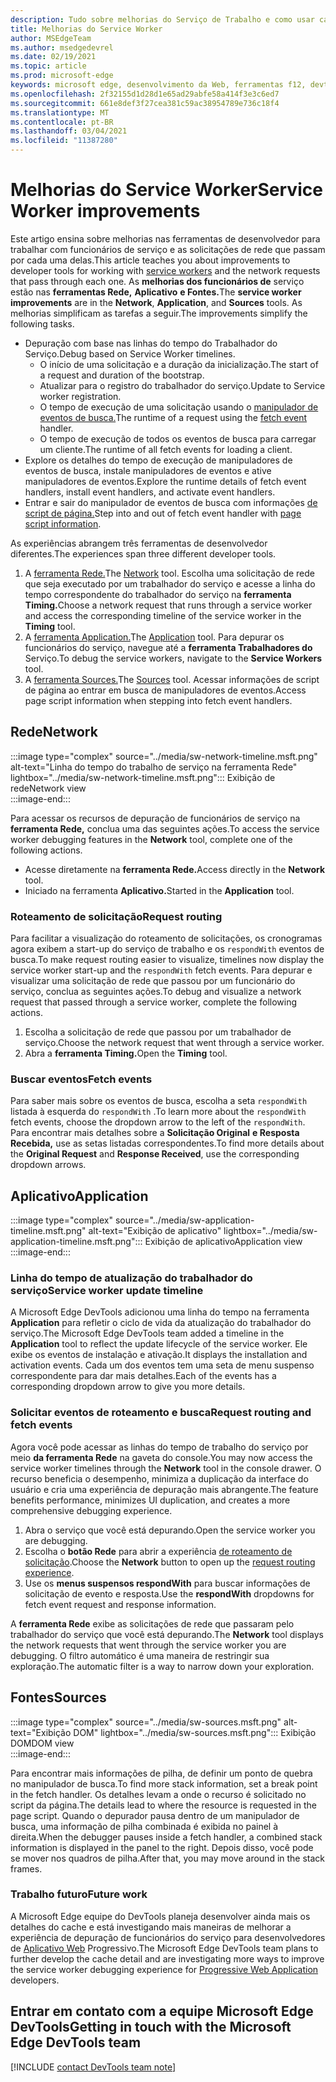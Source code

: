 ```yaml
---
description: Tudo sobre melhorias do Serviço de Trabalho e como usar cada um deles.
title: Melhorias do Service Worker
author: MSEdgeTeam
ms.author: msedgedevrel
ms.date: 02/19/2021
ms.topic: article
ms.prod: microsoft-edge
keywords: microsoft edge, desenvolvimento da Web, ferramentas f12, devtools, service worker, PWA
ms.openlocfilehash: 2f32155d1d28d1e65ad29abfe58a414f3e3c6ed7
ms.sourcegitcommit: 661e8def3f27cea381c59ac38954789e736c18f4
ms.translationtype: MT
ms.contentlocale: pt-BR
ms.lasthandoff: 03/04/2021
ms.locfileid: "11387280"
---
```

# <a name="service-worker-improvements"></a><span data-ttu-id="854a4-104">Melhorias do Service Worker</span><span class="sxs-lookup"><span data-stu-id="854a4-104">Service Worker improvements</span></span>  

<span data-ttu-id="854a4-105">Este artigo ensina sobre melhorias nas [][MdnServiceWorkerApi] ferramentas de desenvolvedor para trabalhar com funcionários de serviço e as solicitações de rede que passam por cada uma delas.</span><span class="sxs-lookup"><span data-stu-id="854a4-105">This article teaches you about improvements to developer tools for working with [service workers][MdnServiceWorkerApi] and the network requests that pass through each one.</span></span>  <span data-ttu-id="854a4-106">As **melhorias dos funcionários de** serviço estão nas **ferramentas Rede,** **Aplicativo** **e Fontes.**</span><span class="sxs-lookup"><span data-stu-id="854a4-106">The **service worker improvements** are in the **Network**, **Application**, and **Sources** tools.</span></span>  <span data-ttu-id="854a4-107">As melhorias simplificam as tarefas a seguir.</span><span class="sxs-lookup"><span data-stu-id="854a4-107">The improvements simplify the following tasks.</span></span>  

*   <span data-ttu-id="854a4-108">Depuração com base nas linhas do tempo do Trabalhador do Serviço.</span><span class="sxs-lookup"><span data-stu-id="854a4-108">Debug based on Service Worker timelines.</span></span>  
    *   <span data-ttu-id="854a4-109">O início de uma solicitação e a duração da inicialização.</span><span class="sxs-lookup"><span data-stu-id="854a4-109">The start of a request and duration of the bootstrap.</span></span>  
    *   <span data-ttu-id="854a4-110">Atualizar para o registro do trabalhador do serviço.</span><span class="sxs-lookup"><span data-stu-id="854a4-110">Update to Service worker registration.</span></span>  
    *   <span data-ttu-id="854a4-111">O tempo de execução de uma solicitação usando o [manipulador de eventos de busca.][MdnFetchEvent]</span><span class="sxs-lookup"><span data-stu-id="854a4-111">The runtime of a request using the [fetch event][MdnFetchEvent] handler.</span></span>  
    *   <span data-ttu-id="854a4-112">O tempo de execução de todos os eventos de busca para carregar um cliente.</span><span class="sxs-lookup"><span data-stu-id="854a4-112">The runtime of all fetch events for loading a client.</span></span>  
*   <span data-ttu-id="854a4-113">Explore os detalhes do tempo de execução de manipuladores de eventos de busca, instale manipuladores de eventos e ative manipuladores de eventos.</span><span class="sxs-lookup"><span data-stu-id="854a4-113">Explore the runtime details of fetch event handlers, install event handlers, and activate event handlers.</span></span>  
*   <span data-ttu-id="854a4-114">Entrar e sair do manipulador de eventos de busca com informações [de script de página.](#sources)</span><span class="sxs-lookup"><span data-stu-id="854a4-114">Step into and out of fetch event handler with [page script information](#sources).</span></span>  
    
<span data-ttu-id="854a4-115">As experiências abrangem três ferramentas de desenvolvedor diferentes.</span><span class="sxs-lookup"><span data-stu-id="854a4-115">The experiences span three different developer tools.</span></span>  

1.  <span data-ttu-id="854a4-116">A [ferramenta Rede.](#network)</span><span class="sxs-lookup"><span data-stu-id="854a4-116">The [Network](#network) tool.</span></span>  <span data-ttu-id="854a4-117">Escolha uma solicitação de rede que seja executado por um trabalhador do serviço e acesse a linha do tempo correspondente do trabalhador do serviço na **ferramenta Timing.**</span><span class="sxs-lookup"><span data-stu-id="854a4-117">Choose a network request that runs through a service worker and access the corresponding timeline of the service worker in the **Timing** tool.</span></span>  
1.  <span data-ttu-id="854a4-118">A [ferramenta Application.](#application)</span><span class="sxs-lookup"><span data-stu-id="854a4-118">The [Application](#application) tool.</span></span>  <span data-ttu-id="854a4-119">Para depurar os funcionários do serviço, navegue até a **ferramenta Trabalhadores do** Serviço.</span><span class="sxs-lookup"><span data-stu-id="854a4-119">To debug the service workers, navigate to the **Service Workers** tool.</span></span>  
1.  <span data-ttu-id="854a4-120">A [ferramenta Sources.](#sources)</span><span class="sxs-lookup"><span data-stu-id="854a4-120">The [Sources](#sources) tool.</span></span>  <span data-ttu-id="854a4-121">Acessar informações de script de página ao entrar em busca de manipuladores de eventos.</span><span class="sxs-lookup"><span data-stu-id="854a4-121">Access page script information when stepping into fetch event handlers.</span></span>  
    
## <a name="network"></a><span data-ttu-id="854a4-122">Rede</span><span class="sxs-lookup"><span data-stu-id="854a4-122">Network</span></span>  

:::image type="complex" source="../media/sw-network-timeline.msft.png" alt-text="Linha do tempo do trabalho de serviço na ferramenta Rede" lightbox="../media/sw-network-timeline.msft.png":::
   <span data-ttu-id="854a4-124">Exibição de rede</span><span class="sxs-lookup"><span data-stu-id="854a4-124">Network view</span></span>  
:::image-end:::  

<span data-ttu-id="854a4-125">Para acessar os recursos de depuração de funcionários de serviço na **ferramenta Rede,** conclua uma das seguintes ações.</span><span class="sxs-lookup"><span data-stu-id="854a4-125">To access the service worker debugging features in the **Network** tool, complete one of the following actions.</span></span>  

*   <span data-ttu-id="854a4-126">Acesse diretamente na **ferramenta Rede.**</span><span class="sxs-lookup"><span data-stu-id="854a4-126">Access directly in the **Network** tool.</span></span>  
*   <span data-ttu-id="854a4-127">Iniciado na ferramenta **Aplicativo.**</span><span class="sxs-lookup"><span data-stu-id="854a4-127">Started in the **Application** tool.</span></span>  
    
### <a name="request-routing"></a><span data-ttu-id="854a4-128">Roteamento de solicitação</span><span class="sxs-lookup"><span data-stu-id="854a4-128">Request routing</span></span>  

<span data-ttu-id="854a4-129">Para facilitar a visualização do roteamento de solicitações, os cronogramas agora exibem a start-up do serviço de trabalho e os `respondWith` eventos de busca.</span><span class="sxs-lookup"><span data-stu-id="854a4-129">To make request routing easier to visualize, timelines now display the service worker start-up and the `respondWith` fetch events.</span></span>  <span data-ttu-id="854a4-130">Para depurar e visualizar uma solicitação de rede que passou por um funcionário do serviço, conclua as seguintes ações.</span><span class="sxs-lookup"><span data-stu-id="854a4-130">To debug and visualize a network request that passed through a service worker, complete the following actions.</span></span>  

1.  <span data-ttu-id="854a4-131">Escolha a solicitação de rede que passou por um trabalhador de serviço.</span><span class="sxs-lookup"><span data-stu-id="854a4-131">Choose the network request that went through a service worker.</span></span>  
1.  <span data-ttu-id="854a4-132">Abra a **ferramenta Timing.**</span><span class="sxs-lookup"><span data-stu-id="854a4-132">Open the **Timing** tool.</span></span>  
    
### <a name="fetch-events"></a><span data-ttu-id="854a4-133">Buscar eventos</span><span class="sxs-lookup"><span data-stu-id="854a4-133">Fetch events</span></span>  

<span data-ttu-id="854a4-134">Para saber mais sobre os eventos de busca, escolha a seta `respondWith` listada à esquerda do `respondWith` .</span><span class="sxs-lookup"><span data-stu-id="854a4-134">To learn more about the `respondWith` fetch events, choose the dropdown arrow to the left of the `respondWith`.</span></span>  <span data-ttu-id="854a4-135">Para encontrar mais detalhes sobre a **Solicitação Original** **e Resposta Recebida,** use as setas listadas correspondentes.</span><span class="sxs-lookup"><span data-stu-id="854a4-135">To find more details about the **Original Request** and **Response Received**, use the corresponding dropdown arrows.</span></span>  

## <a name="application"></a><span data-ttu-id="854a4-136">Aplicativo</span><span class="sxs-lookup"><span data-stu-id="854a4-136">Application</span></span>  

:::image type="complex" source="../media/sw-application-timeline.msft.png" alt-text="Exibição de aplicativo" lightbox="../media/sw-application-timeline.msft.png":::
   <span data-ttu-id="854a4-138">Exibição de aplicativo</span><span class="sxs-lookup"><span data-stu-id="854a4-138">Application view</span></span>  
:::image-end:::  

### <a name="service-worker-update-timeline"></a><span data-ttu-id="854a4-139">Linha do tempo de atualização do trabalhador do serviço</span><span class="sxs-lookup"><span data-stu-id="854a4-139">Service worker update timeline</span></span>  

<span data-ttu-id="854a4-140">A Microsoft Edge DevTools adicionou uma linha do tempo na ferramenta **Application** para refletir o ciclo de vida da atualização do trabalhador do serviço.</span><span class="sxs-lookup"><span data-stu-id="854a4-140">The Microsoft Edge DevTools team added a timeline in the **Application** tool to reflect the update lifecycle of the service worker.</span></span>  <span data-ttu-id="854a4-141">Ele exibe os eventos de instalação e ativação.</span><span class="sxs-lookup"><span data-stu-id="854a4-141">It displays the installation and activation events.</span></span>  <span data-ttu-id="854a4-142">Cada um dos eventos tem uma seta de menu suspenso correspondente para dar mais detalhes.</span><span class="sxs-lookup"><span data-stu-id="854a4-142">Each of the events has a corresponding dropdown arrow to give you more details.</span></span>  

### <a name="request-routing-and-fetch-events"></a><span data-ttu-id="854a4-143">Solicitar eventos de roteamento e busca</span><span class="sxs-lookup"><span data-stu-id="854a4-143">Request routing and fetch events</span></span>  

<span data-ttu-id="854a4-144">Agora você pode acessar as linhas do tempo de trabalho do serviço por meio **da ferramenta Rede** na gaveta do console.</span><span class="sxs-lookup"><span data-stu-id="854a4-144">You may now access the service worker timelines through the **Network** tool in the console drawer.</span></span>  <span data-ttu-id="854a4-145">O recurso beneficia o desempenho, minimiza a duplicação da interface do usuário e cria uma experiência de depuração mais abrangente.</span><span class="sxs-lookup"><span data-stu-id="854a4-145">The feature benefits performance, minimizes UI duplication, and creates a more comprehensive debugging experience.</span></span>  

1.  <span data-ttu-id="854a4-146">Abra o serviço que você está depurando.</span><span class="sxs-lookup"><span data-stu-id="854a4-146">Open the service worker you are debugging.</span></span>  
1.  <span data-ttu-id="854a4-147">Escolha o **botão Rede** para abrir a experiência [de roteamento de solicitação](#network).</span><span class="sxs-lookup"><span data-stu-id="854a4-147">Choose the **Network** button to open up the [request routing experience](#network).</span></span>  
1.  <span data-ttu-id="854a4-148">Use os **menus suspensos respondWith** para buscar informações de solicitação de evento e resposta.</span><span class="sxs-lookup"><span data-stu-id="854a4-148">Use the **respondWith** dropdowns for fetch event request and response information.</span></span>  

<span data-ttu-id="854a4-149">A **ferramenta Rede** exibe as solicitações de rede que passaram pelo trabalhador do serviço que você está depurando.</span><span class="sxs-lookup"><span data-stu-id="854a4-149">The **Network** tool displays the network requests that went through the service worker you are debugging.</span></span>  <span data-ttu-id="854a4-150">O filtro automático é uma maneira de restringir sua exploração.</span><span class="sxs-lookup"><span data-stu-id="854a4-150">The automatic filter is a way to narrow down your exploration.</span></span>

## <a name="sources"></a><span data-ttu-id="854a4-151">Fontes</span><span class="sxs-lookup"><span data-stu-id="854a4-151">Sources</span></span>  

:::image type="complex" source="../media/sw-sources.msft.png" alt-text="Exibição DOM" lightbox="../media/sw-sources.msft.png":::
   <span data-ttu-id="854a4-153">Exibição DOM</span><span class="sxs-lookup"><span data-stu-id="854a4-153">DOM view</span></span>  
:::image-end:::  

<span data-ttu-id="854a4-154">Para encontrar mais informações de pilha, de definir um ponto de quebra no manipulador de busca.</span><span class="sxs-lookup"><span data-stu-id="854a4-154">To find more stack information, set a break point in the fetch handler.</span></span>  <span data-ttu-id="854a4-155">Os detalhes levam a onde o recurso é solicitado no script da página.</span><span class="sxs-lookup"><span data-stu-id="854a4-155">The details lead to where the resource is requested in the page script.</span></span>  <span data-ttu-id="854a4-156">Quando o depurador pausa dentro de um manipulador de busca, uma informação de pilha combinada é exibida no painel à direita.</span><span class="sxs-lookup"><span data-stu-id="854a4-156">When the debugger pauses inside a fetch handler, a combined stack information is displayed in the panel to the right.</span></span>  <span data-ttu-id="854a4-157">Depois disso, você pode se mover nos quadros de pilha.</span><span class="sxs-lookup"><span data-stu-id="854a4-157">After that, you may move around in the stack frames.</span></span>  

### <a name="future-work"></a><span data-ttu-id="854a4-158">Trabalho futuro</span><span class="sxs-lookup"><span data-stu-id="854a4-158">Future work</span></span>  

<span data-ttu-id="854a4-159">A Microsoft Edge equipe do DevTools planeja desenvolver ainda mais os detalhes do cache e está investigando mais maneiras de melhorar a experiência de depuração de funcionários do serviço para desenvolvedores de [Aplicativo Web][MdnProgressiveWebApps] Progressivo.</span><span class="sxs-lookup"><span data-stu-id="854a4-159">The Microsoft Edge DevTools team plans to further develop the cache detail and are investigating more ways to improve the service worker debugging experience for [Progressive Web Application][MdnProgressiveWebApps] developers.</span></span>  

## <a name="getting-in-touch-with-the-microsoft-edge-devtools-team"></a><span data-ttu-id="854a4-160">Entrar em contato com a equipe Microsoft Edge DevTools</span><span class="sxs-lookup"><span data-stu-id="854a4-160">Getting in touch with the Microsoft Edge DevTools team</span></span>  

[!INCLUDE [contact DevTools team note](../includes/contact-devtools-team-note.md)]  

<!-- links -->  

[MdnFetchEvent]: https://developer.mozilla.org/docs/Web/API/FetchEvent "FetchEvent | MDN"  
[MdnProgressiveWebApps]: https://developer.mozilla.org/docs/Web/Progressive_web_apps "Aplicativos Web progressivos (PWAs) | MDN"  
[MdnServiceWorkerApi]: https://developer.mozilla.org/docs/Web/API/Service_Worker_API "Api de Trabalho de Serviço | MDN"  
